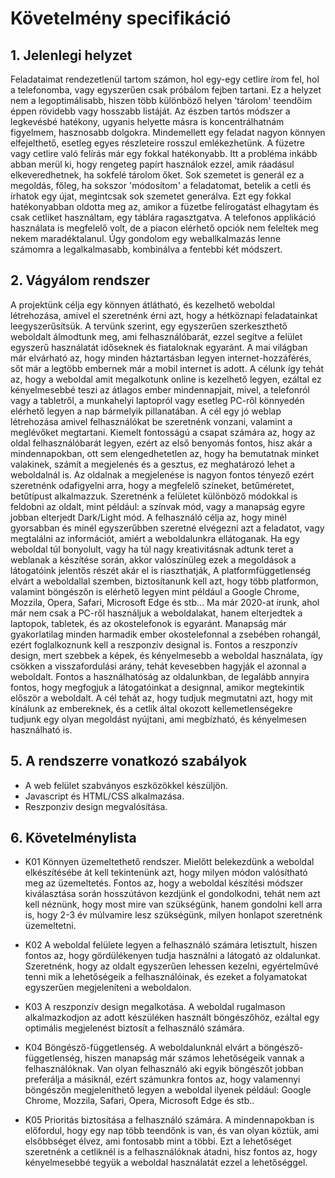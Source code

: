 # Követelmény specifikáció

## 1. Jelenlegi helyzet

Feladataimat rendezetlenül tartom számon, hol egy-egy cetlire írom fel, hol a telefonomba, vagy egyszerűen csak próbálom fejben tartani.
Ez a helyzet nem a legoptimálisabb, hiszen több különböző helyen 'tárolom' teendőim éppen rövidebb vagy hosszabb listáját.
Az észben tartós módszer a legkevésbé hatékony, ugyanis helyette másra is koncentrálhatnám figyelmem, hasznosabb dolgokra.
Mindemellett egy feladat nagyon könnyen elfejelthető, esetleg egyes részleteire rosszul emlékezhetünk.
A füzetre vagy cetlire való felírás már egy fokkal hatékonyabb.
Itt a probléma inkább abban merül ki, hogy rengeteg papírt használok ezzel, amik ráadásul elkeveredhetnek, ha sokfelé tárolom őket.
Sok szemetet is generál ez a megoldás, főleg, ha sokszor 'módosítom' a feladatomat, betelik a cetli és írhatok egy újat, megintcsak sok szemetet generálva.
Ezt egy fokkal hatékonyabban oldotta meg az, amikor a füzetbe felírogatást elhagytam és csak cetliket használtam, egy táblára ragasztgatva.
A telefonos applikáció használata is megfelelő volt, de a piacon elérhető opciók nem feleltek meg nekem maradéktalanul.
Úgy gondolom egy weballkalmazás lenne számomra a legalkalmasabb, kombinálva a fentebbi két módszert.

## 2. Vágyálom rendszer

A projektünk célja egy könnyen átlátható, és kezelhető weboldal létrehozása,
amivel el szeretnénk érni azt, hogy a hétköznapi feladatainkat leegyszerűsítsük.
A tervünk szerint, egy egyszerűen szerkeszthető weboldalt álmodtunk meg, ami felhasználóbarát,
ezzel segítve a felület egyszerű használatát időseknek és fiataloknak egyaránt.
A mai világban már elvárható az, hogy minden háztartásban legyen internet-hozzáférés, 
sőt már a legtöbb embernek már a mobil internet is adott. A célunk így tehát az, hogy a weboldal amit megalkotunk online is kezelhető legyen, ezáltal ez kényelmesebbé teszi az átlagos ember mindennapjait, mivel,
a telefonról vagy a tabletről, a munkahelyi laptopról vagy esetleg 
PC-ről könnyedén elérhető legyen a nap bármelyik pillanatában.
A cél egy jó weblap létrehozása amivel felhasználókat be szeretnénk vonzani, valamint a meglévőket megtartani.
Kiemelt fontosságú a csapat számára az, hogy az oldal felhasználóbarát legyen, ezért az első benyomás fontos, hisz akár a mindennapokban, ott sem elengedhetetlen az, hogy ha bemutatnak minket valakinek, számít a megjelenés és a gesztus, ez meghatározó lehet a weboldalnál is. Az oldalnak a megjelenése is nagyon fontos tényező ezért szeretnénk odafigyelni arra, hogy a megfelelő színeket, betűméretet, betűtípust alkalmazzuk. Szeretnénk a felületet különböző módokkal is feldobni az oldalt, mint például: a színvak mód, vagy a manapság egyre jobban elterjedt Dark/Light mód. 
A felhasználó célja az, hogy minél gyorsabban és minél egyszerűbben szeretné elvégezni azt a feladatot, vagy megtalálni az 
információt, amiért a weboldalunkra ellátoganak. Ha egy weboldal túl bonyolult, vagy ha túl nagy kreativitásnak adtunk teret
a weblanak a készítése során, akkor valószínüleg ezek a megoldások a látogatóink jelentős részét akár el is riaszthatják,
A platformfüggetlenség elvárt a weboldallal szemben, biztosítanunk kell azt, hogy több platformon, valamint
böngészőn is elérhető legyen mint például a Google Chrome, Mozzila, Opera, Safari, Microsoft Edge és stb...
Ma már 2020-at írunk, ahol már nem csak a PC-ről használjuk a weboldalakat, hanem elterjedtek a laptopok, 
tabletek, és az okostelefonok is egyaránt. Manapság már gyakorlatilag minden harmadik ember okostelefonnal a 
zsebében rohangál, ezért foglalkoznunk kell a reszponzív designal is.
Fontos a reszponzív design, mert szebbek a képek, és kényelmesebb a weboldal használata,
így csökken a visszafordulási arány, tehát kevesebben hagyják el azonnal a weboldalt.
Fontos a használhatóság az oldalunkban, de legalább annyira fontos, hogy megfogjuk a látogatóinkat a designnal, amikor megtekintik először a weboldalt. A cél tehát az, hogy tudjuk megmutatni azt, hogy mit kínálunk az embereknek, és a cetlik által okozott kellemetlenségekre tudjunk egy olyan megoldást nyújtani, ami megbízható, és kényelmesen használható is.

## 5. A rendszerre vonatkozó szabályok
- A web felület szabványos eszközökkel készüljön.
- Javascript és HTML/CSS alkalmazása.
- Reszponziv design megvalósítása.

## 6. Követelménylista

* K01 Könnyen üzemeltethető rendszer. Mielőtt belekezdünk a weboldal elkészítésébe át kell tekintenünk azt, hogy milyen módon valósítható meg az üzemeltetés. Fontos az, hogy a weboldal készítési módszer kiválasztása során hosszútávon kezdjünk el gondolkodni, tehát nem azt kell néznünk, hogy most mire van szükségünk, hanem gondolni kell arra is, hogy 2-3 év múlvamire lesz szükségünk, milyen honlapot szeretnénk üzemeltetni.

* K02 A weboldal felülete legyen a felhasználó számára letisztult, hiszen fontos az, hogy gördülékenyen tudja használni a látogató az oldalunkat. Szeretnénk, hogy az oldalt egyszerűen lehessen kezelni, egyértelművé tenni mik a lehetőségeik a felhasználóinak, és ezeket a folyamatokat egyszerűen megjeleníteni a weboldalon.

* K03 A reszponzív design megalkotása. A weboldal rugalmason alkalmazkodjon az adott készüléken használt böngészőhöz, ezáltal egy optimális megjelenést biztosít a felhasználó számára.

* K04 Böngésző-függetlenség. A weboldalunknál elvárt a böngésző-függetlenség, hiszen manapság már számos lehetőségeik vannak a felhasználóknak.
Van olyan felhasználó aki egyik böngészőt jobban preferálja a másiknál, ezért számunkra fontos az, hogy valamennyi böngészőn megjeleníthető legyen a weboldal ilyenek például: Google Chrome, Mozzila, Safari, Opera, Microsoft Edge és stb..

* K05 Prioritás biztosítása a felhasználó számára. A mindennapokban is előfordul, hogy egy nap több teendőnk is van, és van olyan köztük, ami elsőbbséget élvez, ami fontosabb mint a többi. Ezt a lehetőséget szeretnénk a cetliknél is a felhasználóknak átadni, hisz fontos az, hogy kényelmesebbé tegyük a weboldal használatát ezzel a lehetőséggel.

